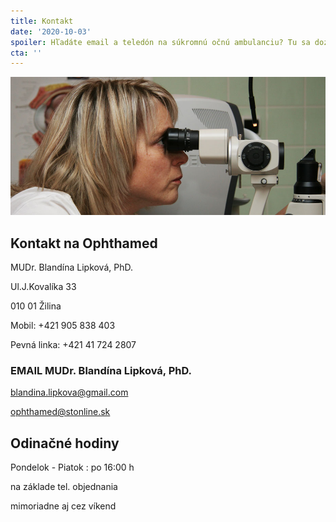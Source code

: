 ```yaml
---
title: Kontakt
date: '2020-10-03'
spoiler: Hľadáte email a teledón na súkromnú očnú ambulanciu? Tu sa dozviete aj aké sú naše otváracie hodiny.
cta: ''
---
```


![Mudr. Blandína Lipková Kontakt](./blandina_lipkova_kontakt.jpg)

## Kontakt na Ophthamed

MUDr. Blandína Lipková, PhD.

Ul.J.Kovalíka 33

010 01 Žilina

Mobil: +421 905 838 403

Pevná linka: +421 41 724 2807

### EMAIL MUDr. Blandína Lipková, PhD.

[blandina.lipkova@gmail.com](mailto:blandina.lipkova@gmail.com)

[ophthamed@stonline.sk](mailto:ophthamed@stonline.sk)

## Odinačné hodiny

Pondelok - Piatok : po 16:00 h

na základe tel. objednania

mimoriadne aj cez víkend
